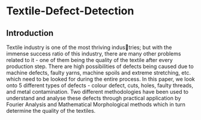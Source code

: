 # Textile-Defect-Detection
<h2>Introduction</h2>
Textile industry is one of the most thriving industries; but with the immense success ratio of this industry, there
are many other problems related to it - one of them being
the quality of the textile after every production step. There are
high possibilities of defects being caused due to machine defects,
faulty yarns, machine spoils and extreme stretching, etc. which
need to be looked for during the entire process. In this paper,
we look onto 5 different types of defects - colour defect, cuts,
holes, faulty threads, and metal contamination. Two different
methodologies have been used to understand and analyse these
defects through practical application by Fourier Analysis and
Mathematical Morphological methods which in turn determine
the quality of the textiles.
